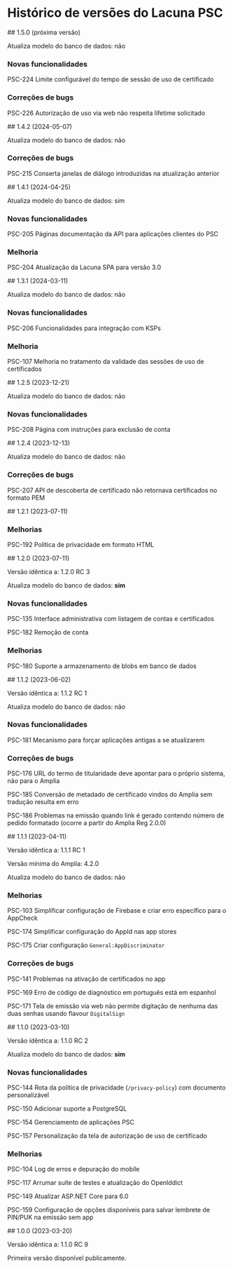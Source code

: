 ﻿# Histórico de versões do Lacuna PSC

<a name="vnext" />
<a name="v1-5-0" />
## 1.5.0 (próxima versão)

Atualiza modelo do banco de dados: não

### Novas funcionalidades

PSC-224 Limite configurável do tempo de sessão de uso de certificado

### Correções de bugs

PSC-226 Autorização de uso via web não respeita lifetime solicitado



<a name="v1-4-2" />
## 1.4.2 (2024-05-07)

Atualiza modelo do banco de dados: não

### Correções de bugs

PSC-215 Conserta janelas de diálogo introduzidas na atualização anterior



<a name="v1-4-1" />
## 1.4.1 (2024-04-25)

Atualiza modelo do banco de dados: sim

### Novas funcionalidades

PSC-205 Páginas documentação da API para aplicações clientes do PSC

### Melhoria

PSC-204 Atualização da Lacuna SPA para versão 3.0



<a name="v1-3-1" />
## 1.3.1 (2024-03-11)

Atualiza modelo do banco de dados: não

### Novas funcionalidades

PSC-206 Funcionalidades para integração com KSPs

### Melhoria

PSC-107 Melhoria no tratamento da validade das sessões de uso de certificados



<a name="v1-2-5" />
## 1.2.5 (2023-12-21)

Atualiza modelo do banco de dados: não

### Novas funcionalidades

PSC-208 Página com instruções para exclusão de conta



<a name="v1-2-4" />
## 1.2.4 (2023-12-13)

Atualiza modelo do banco de dados: não

### Correções de bugs

PSC-207 API de descoberta de certificado não retornava certificados no formato PEM



<a name="v1-2-1" />
## 1.2.1 (2023-07-11)

### Melhorias

PSC-192 Política de privacidade em formato HTML



<a name="v1-2-0" />
## 1.2.0 (2023-07-11)

Versão idêntica a: 1.2.0 RC 3

Atualiza modelo do banco de dados: **sim**

### Novas funcionalidades

PSC-135 Interface administrativa com listagem de contas e certificados

PSC-182 Remoção de conta

### Melhorias

PSC-180 Suporte a armazenamento de blobs em banco de dados



<a name="v1-1-2" />
## 1.1.2 (2023-06-02)

Versão idêntica a: 1.1.2 RC 1

Atualiza modelo do banco de dados: não

### Novas funcionalidades

PSC-181 Mecanismo para forçar aplicações antigas a se atualizarem

### Correções de bugs

PSC-176 URL do termo de titularidade deve apontar para o próprio sistema, não para o Amplia

PSC-185 Conversão de metadado de certificado vindos do Amplia sem tradução resulta em erro

PSC-186 Problemas na emissão quando link é gerado contendo número de pedido formatado (ocorre a partir do Amplia Reg 2.0.0)



<a name="v1-1-1" />
## 1.1.1 (2023-04-11)

Versão idêntica a: 1.1.1 RC 1

Versão mínima do Amplia: 4.2.0

Atualiza modelo do banco de dados: não

### Melhorias

PSC-103 Simplificar configuração de Firebase e criar erro específico para o AppCheck

PSC-174 Simplificar configuração do AppId nas app stores

PSC-175 Criar configuração `General:AppDiscriminator`

### Correções de bugs

PSC-141 Problemas na ativação de certificados no app

PSC-169 Erro de código de diagnóstico em português está em espanhol

PSC-171 Tela de emissão via web não permite digitação de nenhuma das duas senhas usando flavour `DigitalSign`



<a name="v1-1-0" />
## 1.1.0 (2023-03-10)

Versão idêntica a: 1.1.0 RC 2

Atualiza modelo do banco de dados: **sim**

### Novas funcionalidades

PSC-144 Rota da política de privacidade (`/privacy-policy`) com documento personalizável

PSC-150 Adicionar suporte a PostgreSQL

PSC-154 Gerenciamento de aplicações PSC

PSC-157 Personalização da tela de autorização de uso de certificado

### Melhorias

PSC-104 Log de erros e depuração do mobile

PSC-117 Arrumar suíte de testes e atualização do OpenIddict

PSC-149 Atualizar ASP.NET Core para 6.0

PSC-159 Configuração de opções disponíveis para salvar lembrete de PIN/PUK na emissão sem app



<a name="v1-0-0" />
## 1.0.0 (2023-03-20)

Versão idêntica a: 1.1.0 RC 9

Primeira versão disponível publicamente.
